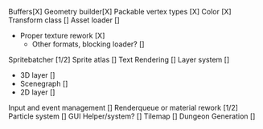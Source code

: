 Buffers[X]
Geometry builder[X]
Packable vertex types [X]
Color [X]
Transform class []
Asset loader []

- Proper texture rework [X]
  - Other formats, blocking loader? []

Spritebatcher [1/2]
Sprite atlas []
Text Rendering []
Layer system []

- 3D layer []
- Scenegraph []
- 2D layer []

Input and event management []
Renderqueue or material rework [1/2]
Particle system []
GUI Helper/system? []
Tilemap []
Dungeon Generation []
